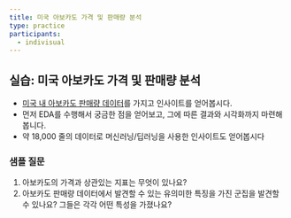 ```yaml
---
title: 미국 아보카도 가격 및 판매량 분석
type: practice
participants:
  - indivisual
---
```

## 실습: 미국 아보카도 가격 및 판매량 분석

- [미국 내 아보카도 판매량 데이터](https://drive.google.com/file/d/1I4EPlaEbki0Wo2WjJT8_xgce-newtMv3/view?usp=drive_link)를 가지고 인사이트를 얻어봅시다.
- 먼저 EDA를 수행해서 궁금한 점을 얻어보고, 그에 따른 결과와 시각화까지 마련해봅니다.
- 약 18,000 줄의 데이터로 머신러닝/딥러닝을 사용한 인사이트도 얻어봅시다

### 샘플 질문

1. 아보카도의 가격과 상관있는 지표는 무엇이 있나요?
2. 아보카도 판매량 데이터에서 발견할 수 있는 유의미한 특징을 가진 군집을 발견할 수 있나요? 그들은 각각 어떤 특성을 가졌나요?